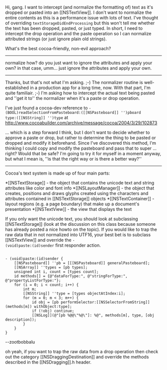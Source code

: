 

Hi, gang. I want to intercept (and normalize the formatting of) text as it's dropped or pasted into an [[NSTextView]]. I don't want to normalize the entire contents as this is a performance issue with lots of text. I've thought of overriding <code>textStorageDidEndProcessing</code> but this won't tell me whether the text has been dropped, pasted, or just typed. In short, I need to intercept the drop operation and the paste operation so I can normalize attributed strings (or just ignore plain old strings).

What's the best cocoa-friendly, non-evil approach?

----

normalize how? do you just want to ignore the attributes and apply your own? in that case, umm... just ignore the attributes and apply your own.

----

Thanks, but that's not what I'm asking. ;-) The normalizer routine is well-established in a production app for a long time, now. With that part, I'm quite familiair. ;-) I'm asking how to intercept the actual text being pasted and ''get it to'' the normalizer when it's a paste or drop operation. 

I've just found a cocoa-dev reference to <code>- (BOOL)readSelectionFromPasteboard:([[NSPasteboard]] '')pboard type:([[NSString]] '')type</code> at http://www.cocoabuilder.com/archive/message/cocoa/2004/3/29/102873 

... which is a step forward I think, but I don't want to decide whether to approve a paste or drop, but rather to determine the thing to be pasted or dropped and modify it beforehand. Since I've discovered this method, I'm thinking I could copy and modify the pasteboard and pass that to super ... right? Would that be safe? I'm going to try it for myself in a moment anyway, but what I mean is, ''is that the right way or is there a better way?''

----

Cocoa's text system is made up of four main parts:


*[[NSTextStorage]] - the object that contains the unicode text and string attributes like color and font info
*[[NSLayoutManager]] - the object that creates, positions and draws glyphs created using the characters and attributes contained in [[NSTextStorage]] objects
*[[NSTextContainer]] - layout regions (e.g. a page boundary) that make up a document's presentation
*[[NSTextView]] - the view that displays the text


If you only want the unicode text, you should look at subclassing [[NSTextStorage]] (look at the discussion on this class because someone has already posted a nice howto on the topic). If you would like to trap the raw data that in not normalized into UTF16, your best bet is to subclass [[NSTextView]] and override the <code>- (void)paste:(id)sender</code> first responder action.

<code>
- (void)paste:(id)sender {
	[[NSPasteboard]] ''pb = [[[NSPasteboard]] generalPasteboard];
	[[NSArray]] ''types = [pb types];
	unsigned int i, count = [types count];
	id methods[] = {@"dataForType:", @"stringForType:", @"propertyListForType:"};
	for (i = 0; i < count; i++) {
		int m;
		[[NSString]] ''type = [types objectAtIndex:i];
		for (m = 0; m < 3; m++) {
			id obj = [pb performSelector:[[NSSelectorFromString]](methods[m]) withObject:type];
			if (!obj) continue;
			[[NSLog]](@"[pb %@@\"%@\"]: %@", methods[m], type, [obj description]);
		}
	}
}
</code>

--zootbobbalu

oh yeah, if you want to trap the raw data from a drop operation then check out the category [[NSDraggingDestination]] and override the methods described in the [[NSDragging]].h header.